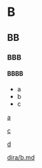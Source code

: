 # B

## BB

### BBB

#### BBBB

- a
- b
- c

[a](a.md)

[c](c.md)

[d](d.md)

[dira/b.md](dira/b.md)
